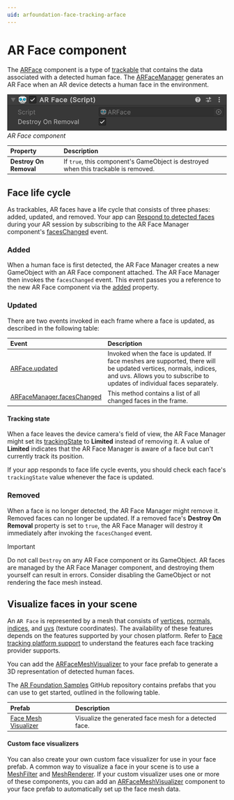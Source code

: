 ```yaml
---
uid: arfoundation-face-tracking-arface
---
```

# AR Face component

The [ARFace](xref:UnityEngine.XR.ARFoundation.ARFace) component is a type of [trackable](xref:arfoundation-managers#trackables-and-trackable-managers) that contains the data associated with a detected human face. The [ARFaceManager](xref:UnityEngine.XR.ARFoundation.ARFaceManager) generates an AR Face when an AR device detects a human face in the environment.

![AR Face component](../../images/ar-face.png)<br/>*AR Face component*

| Property | Description |
| :------- | :---------- |
| **Destroy On Removal** | If `true`, this component's GameObject is destroyed when this trackable is removed. |

## Face life cycle

As trackables, AR faces have a life cycle that consists of three phases: added, updated, and removed. Your app can [Respond to detected faces](xref:arfoundation-face-tracking-face-manager#respond-to-detected-faces) during your AR session by subscribing to the AR Face Manager component's [facesChanged](xref:UnityEngine.XR.ARFoundation.ARFaceManager.facesChanged) event.

### Added

When a human face is first detected, the AR Face Manager creates a new GameObject with an AR Face component attached. The AR Face Manager then invokes the `facesChanged` event. This event passes you a reference to the new AR Face component via the [added](xref:UnityEngine.XR.ARFoundation.ARFacesChangedEventArgs.added) property.

### Updated

There are two events invoked in each frame where a face is updated, as described in the following table:

| Event | Description |
| :---- | :---------- |
| [ARFace.updated](xref:UnityEngine.XR.ARFoundation.ARFace.updated) | Invoked when the face is updated. If face meshes are supported, there will be updated vertices, normals, indices, and uvs. Allows you to subscribe to updates of individual faces separately. |
| [ARFaceManager.facesChanged](xref:UnityEngine.XR.ARFoundation.ARFaceManager.facesChanged) | This method contains a list of all changed faces in the frame. |

#### Tracking state

When a face leaves the device camera's field of view, the AR Face Manager might set its [trackingState](xref:UnityEngine.XR.ARFoundation.ARTrackable`2.trackingState) to **Limited** instead of removing it. A value of **Limited** indicates that the AR Face Manager is aware of a face but can't currently track its position.

If your app responds to face life cycle events, you should check each face's `trackingState` value whenever the face is updated.

### Removed

When a face is no longer detected, the AR Face Manager might remove it. Removed faces can no longer be updated. If a removed face's **Destroy On Removal** property is set to `true`, the AR Face Manager will destroy it immediately after invoking the `facesChanged` event.

> [!IMPORTANT]
> Do not call `Destroy` on any AR Face component or its GameObject. AR faces are managed by the AR Face Manager component, and destroying them yourself can result in errors. Consider disabling the GameObject or not rendering the face mesh instead.

## Visualize faces in your scene

An `AR Face` is represented by a mesh that consists of [vertices](xref:UnityEngine.XR.ARSubsystems.XRFaceMesh.vertices), [normals](xref:UnityEngine.XR.ARSubsystems.XRFaceMesh.normals), [indices](xref:UnityEngine.XR.ARSubsystems.XRFaceMesh.indices), and [uvs](xref:UnityEngine.XR.ARSubsystems.XRFaceMesh.uvs) (texture coordinates). The availability of these features depends on the features supported by your chosen platform. Refer to [Face tracking platform support](xref:arfoundation-face-tracking-platform-support) to understand the features each face tracking provider supports.

You can add the [ARFaceMeshVisualizer](xref:UnityEngine.XR.ARFoundation.ARFaceMeshVisualizer) to your face prefab to generate a 3D representation of detected human faces.

The [AR Foundation Samples](https://github.com/Unity-Technologies/arfoundation-samples/tree/5.2) GitHub repository contains prefabs that you can use to get started, outlined in the following table.

| Prefab | Description |
| :----- | :---------- |
| [Face Mesh Visualizer](https://github.com/Unity-Technologies/arfoundation-samples/blob/5.2/Assets/Prefabs/FaceMeshPrefab.prefab) | Visualize the generated face mesh for a detected face. |

#### Custom face visualizers

You can also create your own custom face visualizer for use in your face prefab. A common way to visualize a face in your scene is to use a [MeshFilter](https://docs.unity3d.com/Manual/class-MeshFilter.html) and [MeshRenderer](https://docs.unity3d.com/Manual/class-MeshRenderer.html). If your custom visualizer uses one or more of these components, you can add an [ARFaceMeshVisualizer](xref:UnityEngine.XR.ARFoundation.ARFaceMeshVisualizer) component to your face prefab to automatically set up the face mesh data.